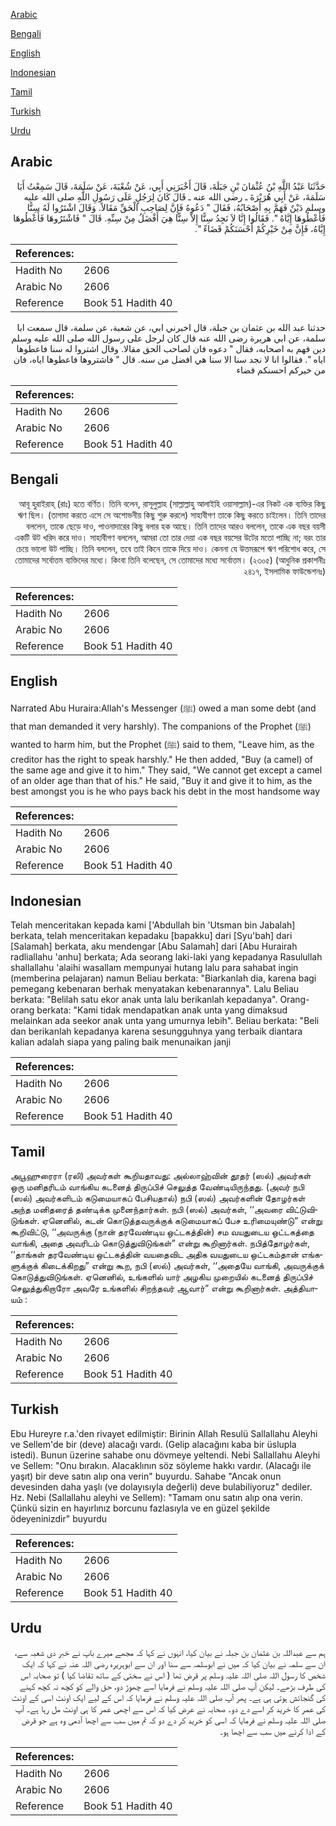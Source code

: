 [Arabic](#arabic)

[Bengali](#bengali)

[English](#english)

[Indonesian](#indonesian)

[Tamil](#tamil)

[Turkish](#turkish)

[Urdu](#urdu)

## Arabic


<div dir="rtl" lang="ar" style={{fontSize:'larger',backgroundColor:'#f8f9fa',padding:20}}>
حَدَّثَنَا عَبْدُ اللَّهِ بْنُ عُثْمَانَ بْنِ جَبَلَةَ، قَالَ أَخْبَرَنِي أَبِي، عَنْ شُعْبَةَ، عَنْ سَلَمَةَ، قَالَ سَمِعْتُ أَبَا سَلَمَةَ، عَنْ أَبِي هُرَيْرَةَ ـ رضى الله عنه ـ قَالَ كَانَ لِرَجُلٍ عَلَى رَسُولِ اللَّهِ صلى الله عليه وسلم دَيْنٌ فَهَمَّ بِهِ أَصْحَابُهُ، فَقَالَ ‏"‏ دَعُوهُ فَإِنَّ لِصَاحِبِ الْحَقِّ مَقَالاً‏.‏ وَقَالَ اشْتَرُوا لَهُ سِنًّا فَأَعْطُوهَا إِيَّاهُ ‏"‏‏.‏ فَقَالُوا إِنَّا لاَ نَجِدُ سِنًّا إِلاَّ سِنًّا هِيَ أَفْضَلُ مِنْ سِنِّهِ‏.‏ قَالَ ‏"‏ فَاشْتَرُوهَا فَأَعْطُوهَا إِيَّاهُ، فَإِنَّ مِنْ خَيْرِكُمْ أَحْسَنَكُمْ قَضَاءً ‏"‏‏.‏
</div>
<div style={{backgroundColor:'#f8f9fa',padding:20, marginBottom: 10}}><table> <thead> <tr> <th>References:</th> <th></th> </tr> </thead> <tbody><tr><td>Hadith No</td><td>2606</td></tr><tr><td>Arabic No</td><td>2606</td></tr><tr><td>Reference</td><td>Book 51 Hadith 40</td></tr></tbody></table></div>


<div dir="rtl" lang="ar" style={{fontSize:'larger',backgroundColor:'#f8f9fa',padding:20}}>
حدثنا عبد الله بن عثمان بن جبلة، قال اخبرني ابي، عن شعبة، عن سلمة، قال سمعت ابا سلمة، عن ابي هريرة رضى الله عنه قال كان لرجل على رسول الله صلى الله عليه وسلم دين فهم به اصحابه، فقال " دعوه فان لصاحب الحق مقالا. وقال اشتروا له سنا فاعطوها اياه ". فقالوا انا لا نجد سنا الا سنا هي افضل من سنه. قال " فاشتروها فاعطوها اياه، فان من خيركم احسنكم قضاء
</div>
<div style={{backgroundColor:'#f8f9fa',padding:20, marginBottom: 10}}><table> <thead> <tr> <th>References:</th> <th></th> </tr> </thead> <tbody><tr><td>Hadith No</td><td>2606</td></tr><tr><td>Arabic No</td><td>2606</td></tr><tr><td>Reference</td><td>Book 51 Hadith 40</td></tr></tbody></table></div>

## Bengali


<div dir="rtl" lang="bn" style={{fontSize:'larger',backgroundColor:'#f8f9fa',padding:20}}>
আবূ হুরাইরাহ্ (রাঃ) হতে বর্ণিত। তিনি বলেন, রাসূলুল্লাহ (সাল্লাল্লাহু আলাইহি ওয়াসাল্লাম)-এর নিকট এক ব্যক্তির কিছু ঋণ ছিল। (তাগাদা করতে এসে সে অশোভনীয় কিছু শুরু করলে) সাহাবীগণ তাকে কিছু করতে চাইলেন। তিনি তাদের বললেন, তাকে ছেড়ে দাও, পাওনাদারের কিছু বলার হক আছে। তিনি তাদের আরও বললেন, তাকে এক বছর বয়সী একটি উট খরিদ করে দাও। সাহাবীগণ বললেন, আমরা তো তার দেয়া এক বছর বয়সের উটের মতো পাচ্ছি না; বরং তার চেয়ে ভালো উট পাচ্ছি। তিনি বললেন, তবে তাই কিনে তাকে দিয়ে দাও। কেননা যে উত্তমরূপে ঋণ পরিশোধ করে, সে তোমাদের সর্বোত্তম ব্যক্তিদের মধ্যে। কিংবা তিনি বলেছেন, সে তোমাদের মধ্যে সর্বোত্তম। (২৩০৫) (আধুনিক প্রকাশনীঃ ২৪১৭, ইসলামিক ফাউন্ডেশনঃ)
</div>
<div style={{backgroundColor:'#f8f9fa',padding:20, marginBottom: 10}}><table> <thead> <tr> <th>References:</th> <th></th> </tr> </thead> <tbody><tr><td>Hadith No</td><td>2606</td></tr><tr><td>Arabic No</td><td>2606</td></tr><tr><td>Reference</td><td>Book 51 Hadith 40</td></tr></tbody></table></div>

## English


<div dir="ltr" lang="en" style={{fontSize:'larger',backgroundColor:'#f8f9fa',padding:20}}>
Narrated Abu Huraira:Allah's Messenger (ﷺ) owed a man some debt (and that man demanded it very harshly). The companions of the Prophet (ﷺ) wanted to harm him, but the Prophet (ﷺ) said to them, "Leave him, as the creditor has the right to speak harshly." He then added, "Buy (a camel) of the same age and give it to him." They said, "We cannot get except a camel of an older age than that of his." He said, "Buy it and give it to him, as the best amongst you is he who pays back his debt in the most handsome way
</div>
<div style={{backgroundColor:'#f8f9fa',padding:20, marginBottom: 10}}><table> <thead> <tr> <th>References:</th> <th></th> </tr> </thead> <tbody><tr><td>Hadith No</td><td>2606</td></tr><tr><td>Arabic No</td><td>2606</td></tr><tr><td>Reference</td><td>Book 51 Hadith 40</td></tr></tbody></table></div>

## Indonesian


<div dir="ltr" lang="id" style={{fontSize:'larger',backgroundColor:'#f8f9fa',padding:20}}>
Telah menceritakan kepada kami ['Abdullah bin 'Utsman bin Jabalah] berkata, telah menceritakan kepadaku [bapakku] dari [Syu'bah] dari [Salamah] berkata, aku mendengar [Abu Salamah] dari [Abu Hurairah radliallahu 'anhu] berkata; Ada seorang laki-laki yang kepadanya Rasulullah shallallahu 'alaihi wasallam mempunyai hutang lalu para sahabat ingin (memberina pelajaran) namun Beliau berkata: "Biarkanlah dia, karena bagi pemegang kebenaran berhak menyatakan kebenarannya". Lalu Beliau berkata: "Belilah satu ekor anak unta lalu berikanlah kepadanya". Orang-orang berkata: "Kami tidak mendapatkan anak unta yang dimaksud melainkan ada seekor anak unta yang umurnya lebih". Beliau berkata: "Beli dan berikanlah kepadanya karena sesungguhnya yang terbaik diantara kalian adalah siapa yang paling baik menunaikan janji
</div>
<div style={{backgroundColor:'#f8f9fa',padding:20, marginBottom: 10}}><table> <thead> <tr> <th>References:</th> <th></th> </tr> </thead> <tbody><tr><td>Hadith No</td><td>2606</td></tr><tr><td>Arabic No</td><td>2606</td></tr><tr><td>Reference</td><td>Book 51 Hadith 40</td></tr></tbody></table></div>

## Tamil


<div dir="ltr" lang="ta" style={{fontSize:'larger',backgroundColor:'#f8f9fa',padding:20}}>
அபூஹுரைரா (ரலி) அவர்கள் கூறியதாவது: அல்லாஹ்வின் தூதர் (ஸல்) அவர்கள் ஒரு மனிதரிடம் வாங்கிய கடனைத் திருப்பிச் செலுத்த வேண்டியிருந்தது. (அவர் நபி (ஸல்) அவர்களிடம் கடுமையாகப் பேசியதால்) நபி (ஸல்) அவர்களின் தோழர்கள் அந்த மனிதரைத் தண்டிக்க முனைந்தார்கள். நபி (ஸல்) அவர்கள், ‘‘அவரை விட்டுவிடுங்கள். ஏனெனில், கடன் கொடுத்தவருக்குக் கடுமையாகப் பேச உரிமையுண்டு” என்று கூறிவிட்டு, ‘‘அவருக்கு (நான் தரவேண்டிய ஒட்டகத்தின்) சம வயதுடைய ஒட்டகத்தை வாங்கி, அதை அவரிடம் கொடுத்துவிடுங்கள்” என்று கூறினார்கள். நபித்தோழர்கள், ‘‘தாங்கள் தரவேண்டிய ஒட்டகத்தின் வயதைவிட அதிக வயதுடைய ஒட்டகம்தான் எங்களுக்குக் கிடைக்கிறது” என்று கூற, நபி (ஸல்) அவர்கள், ‘‘அதையே வாங்கி, அவருக்குக் கொடுத்துவிடுங்கள். ஏனெனில், உங்களில் யார் அழகிய முறையில் கடனைத் திருப்பிச் செலுத்துகிறாரோ அவரே உங்களில் சிறந்தவர் ஆவார்” என்று கூறினார்கள். அத்தியாயம் :
</div>
<div style={{backgroundColor:'#f8f9fa',padding:20, marginBottom: 10}}><table> <thead> <tr> <th>References:</th> <th></th> </tr> </thead> <tbody><tr><td>Hadith No</td><td>2606</td></tr><tr><td>Arabic No</td><td>2606</td></tr><tr><td>Reference</td><td>Book 51 Hadith 40</td></tr></tbody></table></div>

## Turkish


<div dir="ltr" lang="tr" style={{fontSize:'larger',backgroundColor:'#f8f9fa',padding:20}}>
Ebu Hureyre r.a.'den rivayet edilmiştir: Birinin Allah Resulü Sallallahu Aleyhi ve Sellem'de bir (deve) alacağı vardı. (Gelip alacağını kaba bir üslupla istedi). Bunun üzerine sahabe onu dövmeye yeltendi. Nebi Sallallahu Aleyhi ve Sellem: "Onu bırakın. Alacaklının söz söyleme hakkı vardır. (Alacağı ile yaşıt) bir deve satın alıp ona verin" buyurdu. Sahabe "Ancak onun devesinden daha yaşlı (ve dolayısıyla değerli) deve bulabiliyoruz" dediler. Hz. Nebi (Sallallahu aleyhi ve Sellem): "Tamam onu satın alıp ona verin. Çünkü sizin en hayırlınız borcunu fazlasıyla ve en güzel şekilde ödeyeninizdir" buyurdu
</div>
<div style={{backgroundColor:'#f8f9fa',padding:20, marginBottom: 10}}><table> <thead> <tr> <th>References:</th> <th></th> </tr> </thead> <tbody><tr><td>Hadith No</td><td>2606</td></tr><tr><td>Arabic No</td><td>2606</td></tr><tr><td>Reference</td><td>Book 51 Hadith 40</td></tr></tbody></table></div>

## Urdu


<div dir="rtl" lang="ur" style={{fontSize:'larger',backgroundColor:'#f8f9fa',padding:20}}>
ہم سے عبداللہ بن عثمان بن جبلہ نے بیان کیا، انہوں نے کہا کہ مجھے میرے باپ نے خبر دی شعبہ سے، ان سے سلمہ نے بیان کیا کہ میں نے ابوسلمہ سے سنا اور ان سے ابوہریرہ رضی اللہ عنہ نے کہا کہ ایک شخص کا رسول اللہ صلی اللہ علیہ وسلم پر قرض تھا ( اس نے سختی کے ساتھ تقاضا کیا ) تو صحابہ اس کی طرف بڑھے۔ لیکن آپ صلی اللہ علیہ وسلم نے فرمایا اسے چھوڑ دو، حق والے کو کچھ نہ کچھ کہنے کی گنجائش ہوتی ہی ہے۔ پھر آپ صلی اللہ علیہ وسلم نے فرمایا کہ اس کے لیے ایک اونٹ اسی کے اونٹ کی عمر کا خرید کر اسے دے دو۔ صحابہ نے عرض کیا کہ اس سے اچھی عمر کا ہی اونٹ مل رہا ہے۔ آپ صلی اللہ علیہ وسلم نے فرمایا کہ اسی کو خرید کر دے دو کہ تم میں سب سے اچھا آدمی وہ ہے جو قرض کے ادا کرنے میں سب سے اچھا ہو۔
</div>
<div style={{backgroundColor:'#f8f9fa',padding:20, marginBottom: 10}}><table> <thead> <tr> <th>References:</th> <th></th> </tr> </thead> <tbody><tr><td>Hadith No</td><td>2606</td></tr><tr><td>Arabic No</td><td>2606</td></tr><tr><td>Reference</td><td>Book 51 Hadith 40</td></tr></tbody></table></div>